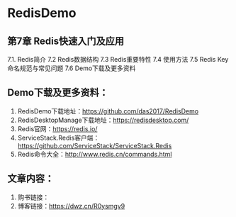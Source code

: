 # RedisDemo

## 第7章 Redis快速入门及应用
7.1. Redis简介
7.2 Redis数据结构
7.3 Redis重要特性
7.4 使用方法
7.5 Redis Key 命名规范与常见问题
7.6 Demo下载及更多资料

## Demo下载及更多资料：
1. RedisDemo下载地址：https://github.com/das2017/RedisDemo
2. RedisDesktopManage下载地址：https://redisdesktop.com/
3. Redis官网：https://redis.io/
4. ServiceStack.Redis客户端：https://github.com/ServiceStack/ServiceStack.Redis
5. Redis命令大全：http://www.redis.cn/commands.html

## 文章内容：
1. 购书链接：
2. 博客链接：https://dwz.cn/R0ysmgv9
